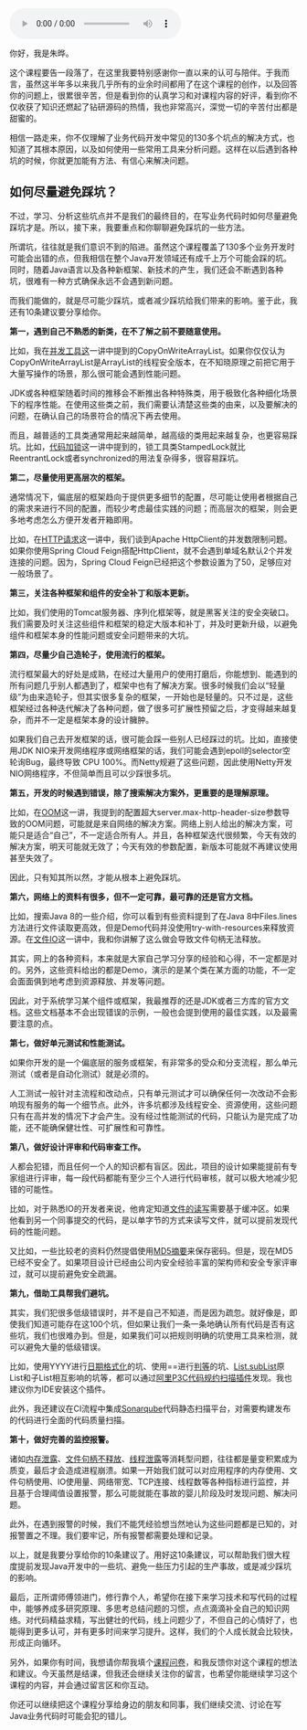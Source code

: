<audio title="结束语 _ 写代码时，如何才能尽量避免踩坑？" src="https://static001.geekbang.org/resource/audio/d5/03/d588e7fe05c091169ef75ad7c850fc03.mp3" controls="controls"></audio> 
<p>你好，我是朱晔。</p><p>这个课程要告一段落了，在这里我要特别感谢你一直以来的认可与陪伴。于我而言，虽然这半年多以来我几乎所有的业余时间都用了在这个课程的创作，以及回答你的问题上，很累很辛苦，但是看到你的认真学习和对课程内容的好评，看到你不仅收获了知识还燃起了钻研源码的热情，我也非常高兴，深觉一切的辛苦付出都是甜蜜的。</p><p>相信一路走来，你不仅理解了业务代码开发中常见的130多个坑点的解决方式，也知道了其根本原因，以及如何使用一些常用工具来分析问题。这样在以后遇到各种坑的时候，你就更加能有方法、有信心来解决问题。</p><h2>如何尽量避免踩坑？</h2><p>不过，学习、分析这些坑点并不是我们的最终目的，在写业务代码时如何尽量避免踩坑才是。所以，接下来，我要重点和你聊聊避免踩坑的一些方法。</p><p>所谓坑，往往就是我们意识不到的陷进。虽然这个课程覆盖了130多个业务开发时可能会出错的点，但我相信在整个Java开发领域还有成千上万个可能会踩的坑。同时，随着Java语言以及各种新框架、新技术的产生，我们还会不断遇到各种坑，很难有一种方式确保永远不会遇到新问题。</p><p>而我们能做的，就是尽可能少踩坑，或者减少踩坑给我们带来的影响。鉴于此，我还有10条建议要分享给你。</p><!-- [[[read_end]]] --><p><strong>第一，遇到自己不熟悉的新类，在不了解之前不要随意使用。</strong></p><p>比如，我在<a href="https://time.geekbang.org/column/article/209494">并发工具这</a>一讲中提到的CopyOnWriteArrayList。如果你仅仅认为CopyOnWriteArrayList是ArrayList的线程安全版本，在不知晓原理之前把它用于大量写操作的场景，那么很可能会遇到性能问题。</p><p>JDK或各种框架随着时间的推移会不断推出各种特殊类，用于极致化各种细化场景下的程序性能。在使用这些类之前，我们需要认清楚这些类的由来，以及要解决的问题，在确认自己的场景符合的情况下再去使用。</p><p>而且，越普适的工具类通常用起来越简单，越高级的类用起来越复杂，也更容易踩坑。比如，<a href="https://time.geekbang.org/column/article/209520">代码加锁</a>这一讲中提到的，锁工具类StampedLock就比ReentrantLock或者synchronized的用法复杂得多，很容易踩坑。</p><p><strong>第二，尽量使用更高层次的框架。</strong></p><p>通常情况下，偏底层的框架趋向于提供更多细节的配置，尽可能让使用者根据自己的需求来进行不同的配置，而较少考虑最佳实践的问题；而高层次的框架，则会更多地考虑怎么方便开发者开箱即用。</p><p>比如，在<a href="https://time.geekbang.org/column/article/213273">HTTP请求</a>这一讲中，我们谈到Apache HttpClient的并发数限制问题。如果你使用Spring Cloud Feign搭配HttpClient，就不会遇到单域名默认2个并发连接的问题。因为，Spring Cloud Feign已经把这个参数设置为了50，足够应对一般场景了。</p><p><strong>第三，关注各种框架和组件的安全补丁和版本更新。</strong></p><p>比如，我们使用的Tomcat服务器、序列化框架等，就是黑客关注的安全突破口。我们需要及时关注这些组件和框架的稳定大版本和补丁，并及时更新升级，以避免组件和框架本身的性能问题或安全问题带来的大坑。</p><p><strong>第四，尽量少自己造轮子，使用流行的框架。</strong></p><p>流行框架最大的好处是成熟，在经过大量用户的使用打磨后，你能想到、能遇到的所有问题几乎别人都遇到了，框架中也有了解决方案。很多时候我们会以“轻量级”为由来造轮子，但其实很多复杂的框架，一开始也是轻量的。只不过是，这些框架经过各种迭代解决了各种问题，做了很多可扩展性预留之后，才变得越来越复杂，而并不一定是框架本身的设计臃肿。</p><p>如果我们自己去开发框架的话，很可能会踩一些别人已经踩过的坑。比如，直接使用JDK NIO来开发网络程序或网络框架的话，我们可能会遇到epoll的selector空轮询Bug，最终导致 CPU 100%。而Netty规避了这些问题，因此使用Netty开发NIO网络程序，不但简单而且可以少踩很多坑。</p><p><strong>第五，开发的时候遇到错误，除了搜索解决方案外，更重要的是理解原理。</strong></p><p>比如，在<a href="https://time.geekbang.org/column/article/224784">OOM</a>这一讲，我提到的配置超大server.max-http-header-size参数导致的OOM问题，可能就是来自网络的解决方案。网络上别人给出的解决方案，可能只是适合“自己”，不一定适合所有人。并且，各种框架迭代很频繁，今天有效的解决方案，明天可能就无效了；今天有效的参数配置，新版本可能就不再建议使用甚至失效了。</p><p>因此，只有知其所以然，才能从根本上避免踩坑。</p><p><strong>第六，网络上的资料有很多，但不一定可靠，最可靠的还是官方文档。</strong></p><p>比如，搜索Java 8的一些介绍，你可以看到有些资料提到了在Java 8中Files.lines方法进行文件读取更高效，但是Demo代码并没使用try-with-resources来释放资源。在<a href="https://time.geekbang.org/column/article/223051">文件IO</a>这一讲中，我和你讲解了这么做会导致文件句柄无法释放。</p><p>其实，网上的各种资料，本来就是大家自己学习分享的经验和心得，不一定都是对的。另外，这些资料给出的都是Demo，演示的是某个类在某方面的功能，不一定会面面俱到地考虑到资源释放、并发等问题。</p><p>因此，对于系统学习某个组件或框架，我最推荐的还是JDK或者三方库的官方文档。这些文档基本不会出现错误的示例，一般也会提到使用的最佳实践，以及最需要注意的点。</p><p><strong>第七，做好单元测试和性能测试。</strong></p><p>如果你开发的是一个偏底层的服务或框架，有非常多的受众和分支流程，那么单元测试（或者是自动化测试）就是必须的。</p><p>人工测试一般针对主流程和改动点，只有单元测试才可以确保任何一次改动不会影响现有服务的每一个细节点。此外，许多坑都涉及线程安全、资源使用，这些问题只有在高并发的情况下才会产生。没有经过性能测试的代码，只能认为是完成了功能，还不能确保健壮性、可扩展性和可靠性。</p><p><strong>第八，做好设计评审和代码审查工作。</strong></p><p>人都会犯错，而且任何一个人的知识都有盲区。因此，项目的设计如果能提前有专家组进行评审，每一段代码都能有至少三个人进行代码审核，就可以极大地减少犯错的可能性。</p><p>比如，对于熟悉IO的开发者来说，他肯定知道<a href="https://time.geekbang.org/column/article/223051">文件的读写</a>需要基于缓冲区。如果他看到另一个同事提交的代码，是以单字节的方式来读写文件，就可以提前发现代码的性能问题。</p><p>又比如，一些比较老的资料仍然提倡使用<a href="https://time.geekbang.org/column/article/239150">MD5摘要</a>来保存密码。但是，现在MD5已经不安全了。如果项目设计已经由公司内安全经验丰富的架构师和安全专家评审过，就可以提前避免安全疏漏。</p><p><strong>第九，借助工具帮我们避坑。</strong></p><p>其实，我们犯很多低级错误时，并不是自己不知道，而是因为疏忽。就好像是，即使我们知道可能存在这100个坑，但如果让我们一条一条地确认所有代码是否有这些坑，我们也很难办到。但是，如果我们可以把规则明确的坑使用工具来检测，就可以避免大量的低级错误。</p><p>比如，使用YYYY进行<a href="https://time.geekbang.org/column/article/224240">日期格式化</a>的坑、使用==进行<a href="https://time.geekbang.org/column/article/213604">判等</a>的坑、<a href="https://time.geekbang.org/column/article/216778">List.subList</a>原List和子List相互影响的坑等，都可以通过<a href="https://github.com/alibaba/p3c">阿里P3C代码规约扫描插件</a>发现。我也建议你为IDE安装这个插件。</p><p>此外，我还建议在CI流程中集成<a href="https://www.sonarqube.org/">Sonarqube</a>代码静态扫描平台，对需要构建发布的代码进行全面的代码质量扫描。</p><p><strong>第十，做好完善的监控报警。</strong></p><p>诸如<a href="https://time.geekbang.org/column/article/224784">内存泄露</a>、<a href="https://time.geekbang.org/column/article/223051">文件句柄不释放</a>、<a href="https://time.geekbang.org/column/article/211388">线程泄露</a>等消耗型问题，往往都是量变积累成为质变，最后才会造成进程崩溃。如果一开始我们就可以对应用程序的内存使用、文件句柄使用、IO使用量、网络带宽、TCP连接、线程数等各种指标进行监控，并且基于合理阈值设置报警，那么可能就能在事故的婴儿阶段及时发现问题、解决问题。</p><p>此外，在遇到报警的时候，我们不能凭经验想当然地认为这些问题都是已知的，对报警置之不理。我们要牢记，所有报警都需要处理和记录。</p><p>以上，就是我要分享给你的10条建议了。用好这10条建议，可以帮助我们很大程度提前发现Java开发中的一些坑、避免一些压力引起的生产事故，或是减少踩坑的影响。</p><p>最后，正所谓师傅领进门，修行靠个人，希望你在接下来学习技术和写代码的过程中，能够养成多研究原理、多思考总结问题的习惯，点点滴滴补全自己的知识网络。对代码精益求精，写出健壮的代码，线上问题少了，不但自己的心情好了，也能得到更多认可，并有更多时间来学习提升。这样，我们的个人成长就会比较快，形成正向循环。</p><p>另外，如果你有时间，我想请你帮我填个<a href="https://jinshuju.net/f/pkRg24">课程问卷</a>，和我反馈你对这个课程的想法和建议。今天虽然是结课，但我还会继续关注你的留言，也希望你能继续学习这个课程的内容，并会通过留言区和你互动。</p><p>你还可以继续把这个课程分享给身边的朋友和同事，我们继续交流、讨论在写Java业务代码时可能会犯的错儿。</p>